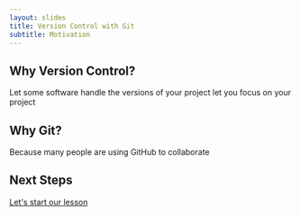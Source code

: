 ```yaml
---
layout: slides
title: Version Control with Git
subtitle: Motivation
---
```


## Why Version Control?

Let some software handle the versions of your project let you focus on your
project

## Why Git?

Because many people are using GitHub to collaborate

## Next Steps

[Let's start our lesson](index.html)
